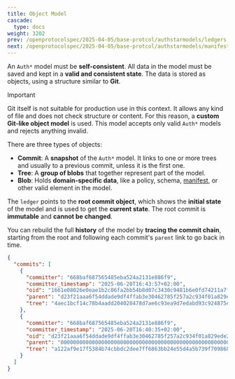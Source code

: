 ```yaml
---
title: Object Model
cascade:
  type: docs
weight: 3202
prev: /openprotocolspec/2025-04-05/base-protcol/authstarmodels/ledgers
next: /openprotocolspec/2025-04-05/base-protcol/authstarmodels/manifest-object
---
```


An `Auth*` model must be **self-consistent**. All data in the model must be saved and kept in a **valid and consistent state**. The data is stored as objects, using a structure similar to **Git**.

> [!IMPORTANT]
> Git itself is not suitable for production use in this context. It allows any kind of file and does not check structure or content. For this reason, a **custom Git-like object model** is used. This model accepts only valid `Auth*` models and rejects anything invalid.

There are three types of objects:

- **Commit**: A **snapshot** of the `Auth*` model. It links to one or more trees and usually to a previous commit, unless it is the first one.
- **Tree**: A **group of blobs** that together represent part of the model.
- **Blob**: Holds **domain-specific data**, like a policy, schema, [manifest](/openprotocolspec/2025-04-05/base-protcol/authstarmodels/manifest), or other valid element in the model.

The `ledger` points to the **root commit object**, which shows the **initial state** of the model and is used to get the **current state**. The root commit is **immutable** and **cannot be changed**.

You can rebuild the full **history** of the model by **tracing the commit chain**, starting from the root and following each commit's `parent` link to go back in time.

```json
{
  "commits": [
    {
      "committer": "668baf687565485eba524a2131e886f9",
      "committer_timestamp": "2025-06-20T16:43:57+02:00",
      "oid": "1661e08026e0eae1b2c06fa2bb54b8d07c3430c9481b6e0fd74211a7f4ab7d9c",
      "parent": "d23f21aaa6f54ddade9df4ffab3e30462785f257a2c934f01a829ede2f0eaa03",
      "tree": "4aec1bcf14c78b4aadd204028478d7ae6c93ea9d7edabd93c924875e394a8f05"
    },
    {
      "committer": "668baf687565485eba524a2131e886f9",
      "committer_timestamp": "2025-06-20T16:40:35+02:00",
      "oid": "d23f21aaa6f54ddade9df4ffab3e30462785f257a2c934f01a829ede2f0eaa03",
      "parent": "0000000000000000000000000000000000000000000000000000000000000000",
      "tree": "a122af9e17f5384b74cbbdc2dee7ff6863bb24e55d4a5b739f7098686ef34fec"
    }
  ]
}
```
